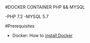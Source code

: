 #DOCKER CONTAINER PHP && MYSQL

-PHP 7.2
-MYSQL 5.7

#Prerequisites

- Docker: How to [install Docker](https://aka.ms/AA37qtj)